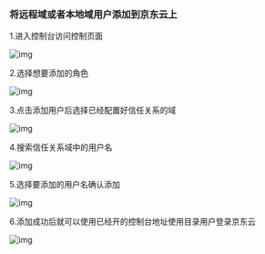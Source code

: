### 将远程域或者本地域用户添加到京东云上

1.进入控制台访问控制页面

![img](https://github.com/jdcloudcom/cn/blob/joytaobao-ad-20181216/image/DirectoryService/Add-Users-And-Groups-1.png)

2.选择想要添加的角色

![img](https://github.com/jdcloudcom/cn/blob/joytaobao-ad-20181216/image/DirectoryService/Add-Users-And-Groups-2.png)

3.点击添加用户后选择已经配置好信任关系的域

![img](https://github.com/jdcloudcom/cn/blob/joytaobao-ad-20181216/image/DirectoryService/Add-Users-And-Groups-3.png)

4.搜索信任关系域中的用户名

![img](https://github.com/jdcloudcom/cn/blob/joytaobao-ad-20181216/image/DirectoryService/Add-Users-And-Groups-4.png)

5.选择要添加的用户名确认添加

![img](https://github.com/jdcloudcom/cn/blob/joytaobao-ad-20181216/image/DirectoryService/Add-Users-And-Groups-5.png)

6.添加成功后就可以使用已经开的控制台地址使用目录用户登录京东云

![img](https://github.com/jdcloudcom/cn/blob/joytaobao-ad-20181216/image/DirectoryService/Add-Users-And-Groups-6.png)